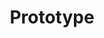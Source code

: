 ---
layout: default
title: Prototype
modified:
categories: creational
excerpt:
tags: []
image:
  feature:
  teaser: nav/400x250.png
  thumb:
---
